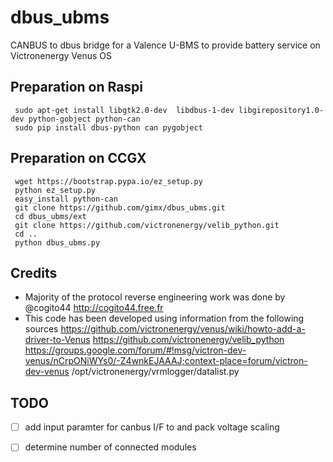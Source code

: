 # dbus_ubms
 CANBUS to dbus bridge for a Valence U-BMS to provide battery service on Victronenergy Venus OS

## Preparation on Raspi
```
 sudo apt-get install libgtk2.0-dev  libdbus-1-dev libgirepository1.0-dev python-gobject python-can
 sudo pip install dbus-python can pygobject
```

## Preparation on CCGX
```
 wget https://bootstrap.pypa.io/ez_setup.py
 python ez_setup.py
 easy_install python-can
 git clone https://github.com/gimx/dbus_ubms.git
 cd dbus_ubms/ext
 git clone https://github.com/victronenergy/velib_python.git
 cd ..
 python dbus_ubms.py
```

## Credits
 - Majority of the protocol reverse engineering work was done by @cogito44 http://cogito44.free.fr
 - This code has been developed using information from the following sources
   https://github.com/victronenergy/venus/wiki/howto-add-a-driver-to-Venus
   https://github.com/victronenergy/velib_python
   https://groups.google.com/forum/#!msg/victron-dev-venus/nCrpONiWYs0/-Z4wnkEJAAAJ;context-place=forum/victron-dev-venus
   /opt/victronenergy/vrmlogger/datalist.py

## TODO
- [ ] add input paramter for canbus I/F to and pack voltage scaling
- [ ] determine number of connected modules

